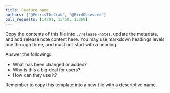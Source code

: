 ```yaml
---
title: Feature name
authors: ["@FerrisTheCrab", "@BirdObsessed"]
pull_requests: [14791, 15458, 15269]
---
```


Copy the contents of this file into `./release-notes`, update the metadata, and add release note content here. You may use markdown headings levels one through three, and must not start with a heading.

Answer the following:

- What has been changed or added?
- Why is this a big deal for users?
- How can they use it?

Remember to copy this template into a new file with a descriptive name.
